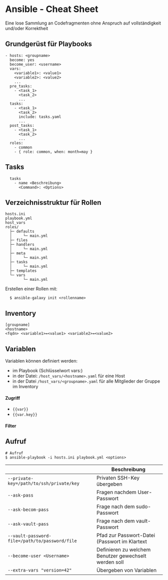 # Ansible - Cheat Sheet

Eine lose Sammlung an Codefragmenten ohne Anspruch auf vollständigkeit und/oder Korrektheit

## Grundgerüst für Playbooks
```
- hosts: <groupname> 
  become: yes
  become_user: <username>
  vars:
    <variable1>: <value1>
    <variable2>: <value2>
    ...
  pre_tasks:
    - <task_1>
      <task_2>
      ...
  tasks:
    - <task_1>
      <task_2>
      include: tasks.yaml
      ...
  post_tasks:
    - <task_1>
      <task_2>
      ...
  roles:
    - common
    - { role: common, when: month=may }

```

## Tasks
```
  tasks
    - name <Beschreibung>
      <Command>: <Options>
```

## Verzeichnisstruktur für Rollen
```
hosts.ini
playbook.yml
host_vars
roles/
  ├─ defaults
  │     └─ main.yml
  ├─ files
  ├─ handlers
  │     └─ main.yml
  ├─ meta
  │     └─ main.yml
  ├─ tasks
  │     └─ main.yml
  ├─ templates
  └─ vars
        └─ main.yml
```

Erstellen einer Rollen mit: 
```
  $ ansible-galaxy init <rollenname>
```

## Inventory
```
[groupname]
<hostname>
<fqdn> <variable1>=<value1> <variable2>=<value2>
```

## Variablen
Variablen können definiert werden:
  * im Playbook (Schlüsselwort vars:)
  * in der Datei: ``/host_vars/<hostname>.yaml`` für eine Host
  * in der Datei  ``/host_vars/<groupname>.yaml`` für alle Mitglieder der Gruppe <groupname> im Inventory

#### Zugriff
  * ``{{var}}``
  * ``{{var.key}}``
  
#### Filter

  
## Aufruf
```
# Aufruf
$ ansible-playbook -i hosts.ini playbook.yml <options>
```
| <Option> | Beschreibung
| --- | ---
| ``--private-key=/path/to/ssh/private/key`` | Privaten SSH-Key übergeben |
| ``--ask-pass`` | Fragen nachdem User-Passwort
| ``--ask-becom-pass`` | Frage nach dem sudo-Passwort |
| ``--ask-vault-pass`` | Frage nach dem vault-Passwort |
| ``--vault-password-file=/path/to/password/file`` | Pfad zur Passwort-Datei (Passwort im Klartext | 
| ``--become-user <Username>`` | Definieren zu welchem Benutzer gewechselt werden soll |
| ``--extra-vars "version=42"`` | Übergeben von Variablen |
